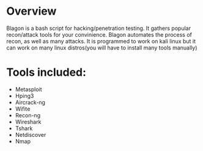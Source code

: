 # Overview
Blagon is a bash script for hacking/penetration testing. 
It gathers popular recon/attack tools for your convinience. 
Blagon automates the process of recon, as well as many attacks.
It is programmed to work on kali linux but it can work on many linux distros(you will have to install many tools manually)
# Tools included:
 - Metasploit
 - Hping3
 - Aircrack-ng
 - Wifite
 - Recon-ng
 - Wireshark
 - Tshark
 - Netdiscover
 - Nmap
